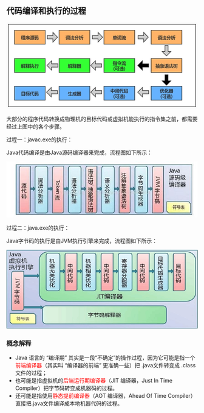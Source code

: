 ## 代码编译和执行的过程

![](images/2.代码编译和执行.jpeg)

大部分的程序代码转换成物理机的目标代码或虚拟机能执行的指令集之前，都需要经过上图中的各个步骤。

过程一：javac.exe的执行：

Java代码编译是由Java源码编译器来完成，流程图如下所示：

![](images/3.代码编译.jpeg)

过程二：java.exe的执行：

Java字节码的执行是由JVM执行引擎来完成，流程图如下所示：

![](images/4.Java字节码的执行.jpeg)

### 概念解释

- Java 语言的 “编译期” 其实是一段“不确定”的操作过程，因为它可能是指一个<font color = 'red'>前端编译器</font>（其实叫 “编译器的前端” 更准确一些）把 .java文件转变成 .class文件的过程；
- 也可能是指虚拟机的<font color = 'red'>后端运行期编译器</font>（JIT 编译器，Just In Time Compiler）把字节码转变成机器码的过程。
- 还可能是指使用<font color = 'red'>静态提前编译器</font>（AOT 编译器，Ahead Of Time Compiler）直接把.java文件编译成本地机器代码的过程。



